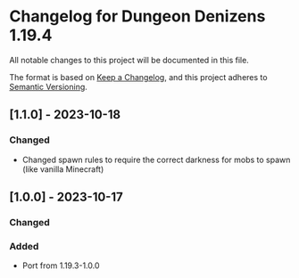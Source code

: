 # Changelog for Dungeon Denizens 1.19.4

All notable changes to this project will be documented in this file.

The format is based on [Keep a Changelog](https://keepachangelog.com/en/1.0.0/),
and this project adheres to [Semantic Versioning](https://semver.org/spec/v2.0.0.html).

## [1.1.0] - 2023-10-18

### Changed

- Changed spawn rules to require the correct darkness for mobs to spawn (like vanilla Minecraft)


## [1.0.0] - 2023-10-17

### Changed

### Added 

- Port from 1.19.3-1.0.0